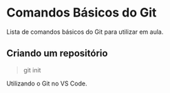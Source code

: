 # Comandos Básicos do Git

Lista de comandos básicos do Git para utilizar em aula.

## Criando um repositório

> git init

Utilizando o Git no VS Code.

